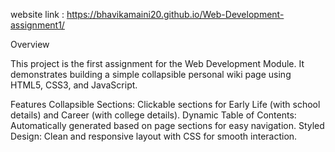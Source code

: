 website link : https://bhavikamaini20.github.io/Web-Development-assignment1/

Overview

This project is the first assignment for the Web Development Module. It demonstrates building a simple collapsible personal wiki page using HTML5, CSS3, and JavaScript.

Features
Collapsible Sections: Clickable sections for Early Life (with school details) and Career (with college details).
Dynamic Table of Contents: Automatically generated based on page sections for easy navigation.
Styled Design: Clean and responsive layout with CSS for smooth interaction.

